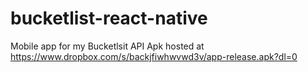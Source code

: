 # bucketlist-react-native

Mobile app for my Bucketlsit API
Apk hosted at <https://www.dropbox.com/s/backjfiwhwvwd3v/app-release.apk?dl=0>
